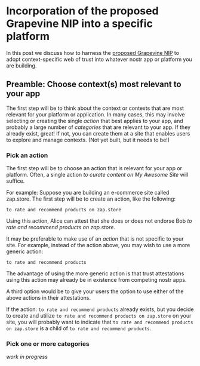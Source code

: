 Incorporation of the proposed Grapevine NIP into a specific platform
=====

In this post we discuss how to harness the [proposed Grapevine NIP](https://github.com/wds4/tapestry-protocol/blob/main/guides/grapevineIncorporation/NIP-proposal.md) to adopt context-specific web of trust into whatever nostr app or platform you are building.

## Preamble: Choose context(s) most relevant to your app

The first step will be to think about the context or contexts that are most relevant for your platform or application. In many cases, this may involve selecting or creating the single *action* that best applies to your app, and probably a large number of *categories* that are relevant to your app. If they already exist, great! If not, you can create them at a site that enables users to explore and manage contexts. (Not yet built, but it needs to be!)

### Pick an action

The first step will be to choose an action that is relevant for your app or platform. Often, a single action *to curate content on My Awesome Site* will suffice. 

For example: Suppose you are building an e-commerce site called zap.store. The first step will be to create an action, like the following:

`to rate and recommend products on zap.store`

Using this action, Alice can attest that she does or does not endorse Bob _to rate and recommend products on zap.store_.

It may be preferable to make use of an *action* that is not specific to your site. For example, instead of the action above, you may wish to use a more generic action:

`to rate and recommend products`

The advantage of using the more generic action is that trust attestations using this action may already be in existence from competing nostr apps.

A third option would be to give your users the option to use either of the above actions in their attestations.

If the action: `to rate and recommend products` already exists, but you decide to create and utilize `to rate and recommend products on zap.store` on your site, you will probably want to indicate that `to rate and recommend products on zap.store` is a child of `to rate and recommend products`. 

### Pick one or more categories

*work in progress*



